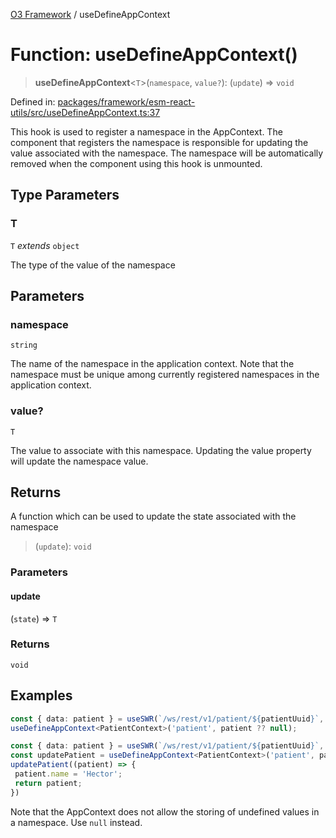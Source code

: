 [O3 Framework](../API.md) / useDefineAppContext

# Function: useDefineAppContext()

> **useDefineAppContext**\<`T`\>(`namespace`, `value?`): (`update`) => `void`

Defined in: [packages/framework/esm-react-utils/src/useDefineAppContext.ts:37](https://github.com/openmrs/openmrs-esm-core/blob/18d2874f03a33a6ab8295af0e87ac97fdd150718/packages/framework/esm-react-utils/src/useDefineAppContext.ts#L37)

This hook is used to register a namespace in the AppContext. The component that registers the
namespace is responsible for updating the value associated with the namespace. The namespace
will be automatically removed when the component using this hook is unmounted.

## Type Parameters

### T

`T` *extends* `object`

The type of the value of the namespace

## Parameters

### namespace

`string`

The name of the namespace in the application context. Note that the namespace
 must be unique among currently registered namespaces in the application context.

### value?

`T`

The value to associate with this namespace. Updating the value property will update
  the namespace value.

## Returns

A function which can be used to update the state associated with the namespace

> (`update`): `void`

### Parameters

#### update

(`state`) => `T`

### Returns

`void`

## Examples

```ts
const { data: patient } = useSWR(`/ws/rest/v1/patient/${patientUuid}`, openmrsFetch);
useDefineAppContext<PatientContext>('patient', patient ?? null);
```

```ts
const { data: patient } = useSWR(`/ws/rest/v1/patient/${patientUuid}`, openmrsFetch);
const updatePatient = useDefineAppContext<PatientContext>('patient', patient ?? null);
updatePatient((patient) => {
 patient.name = 'Hector';
 return patient;
})
```

Note that the AppContext does not allow the storing of undefined values in a namespace. Use `null`
instead.
